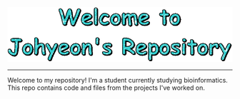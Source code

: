 <div align="center">
  <img src="./assets/images/text.gif" width="600"/>
</div>

---
Welcome to my repository! I'm a student currently studying bioinformatics.
This repo contains code and files from the projects I've worked on.
<!--
**JohyeonNam/JohyeonNam** is a ✨ _special_ ✨ repository because its `README.md` (this file) appears on your GitHub profile.

Here are some ideas to get you started:

- 🔭 I’m currently working on ...
- 🌱 I’m currently learning ...
- 👯 I’m looking to collaborate on ...
- 🤔 I’m looking for help with ...
- 💬 Ask me about ...
- 📫 How to reach me: ...
- 😄 Pronouns: ...
- ⚡ Fun fact: ...
-->
